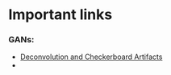 # Important links

### GANs:
- [Deconvolution and Checkerboard Artifacts](https://distill.pub/2016/deconv-checkerboard/)
- 
